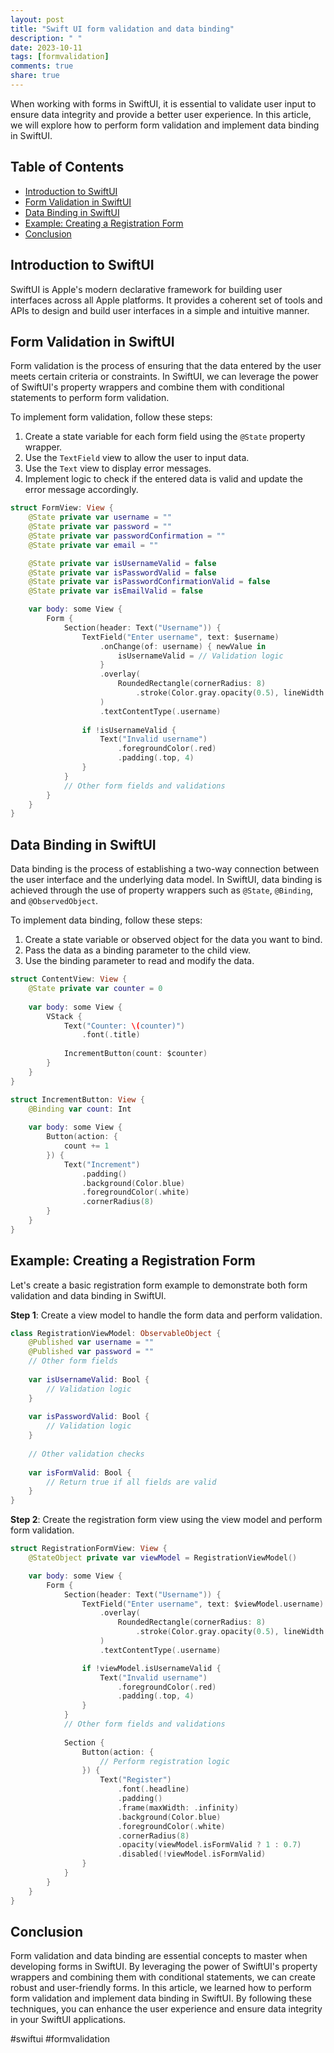 ```yaml
---
layout: post
title: "Swift UI form validation and data binding"
description: " "
date: 2023-10-11
tags: [formvalidation]
comments: true
share: true
---
```


When working with forms in SwiftUI, it is essential to validate user input to ensure data integrity and provide a better user experience. In this article, we will explore how to perform form validation and implement data binding in SwiftUI.

## Table of Contents
- [Introduction to SwiftUI](#introduction-to-swiftui)
- [Form Validation in SwiftUI](#form-validation-in-swiftui)
- [Data Binding in SwiftUI](#data-binding-in-swiftui)
- [Example: Creating a Registration Form](#example-creating-a-registration-form)
- [Conclusion](#conclusion)

## Introduction to SwiftUI
SwiftUI is Apple's modern declarative framework for building user interfaces across all Apple platforms. It provides a coherent set of tools and APIs to design and build user interfaces in a simple and intuitive manner.

## Form Validation in SwiftUI
Form validation is the process of ensuring that the data entered by the user meets certain criteria or constraints. In SwiftUI, we can leverage the power of SwiftUI's property wrappers and combine them with conditional statements to perform form validation.

To implement form validation, follow these steps:

1. Create a state variable for each form field using the `@State` property wrapper.
2. Use the `TextField` view to allow the user to input data.
3. Use the `Text` view to display error messages.
4. Implement logic to check if the entered data is valid and update the error message accordingly.

```swift
struct FormView: View {
    @State private var username = ""
    @State private var password = ""
    @State private var passwordConfirmation = ""
    @State private var email = ""

    @State private var isUsernameValid = false
    @State private var isPasswordValid = false
    @State private var isPasswordConfirmationValid = false
    @State private var isEmailValid = false

    var body: some View {
        Form {
            Section(header: Text("Username")) {
                TextField("Enter username", text: $username)
                    .onChange(of: username) { newValue in
                        isUsernameValid = // Validation logic
                    }
                    .overlay(
                        RoundedRectangle(cornerRadius: 8)
                            .stroke(Color.gray.opacity(0.5), lineWidth: 1)
                    )
                    .textContentType(.username)
                
                if !isUsernameValid {
                    Text("Invalid username")
                        .foregroundColor(.red)
                        .padding(.top, 4)
                }
            }
            // Other form fields and validations
        }
    }
}
```

## Data Binding in SwiftUI
Data binding is the process of establishing a two-way connection between the user interface and the underlying data model. In SwiftUI, data binding is achieved through the use of property wrappers such as `@State`, `@Binding`, and `@ObservedObject`.

To implement data binding, follow these steps:

1. Create a state variable or observed object for the data you want to bind.
2. Pass the data as a binding parameter to the child view.
3. Use the binding parameter to read and modify the data.

```swift
struct ContentView: View {
    @State private var counter = 0
    
    var body: some View {
        VStack {
            Text("Counter: \(counter)")
                .font(.title)
            
            IncrementButton(count: $counter)
        }
    }
}

struct IncrementButton: View {
    @Binding var count: Int
    
    var body: some View {
        Button(action: {
            count += 1
        }) {
            Text("Increment")
                .padding()
                .background(Color.blue)
                .foregroundColor(.white)
                .cornerRadius(8)
        }
    }
}
```

## Example: Creating a Registration Form
Let's create a basic registration form example to demonstrate both form validation and data binding in SwiftUI.

**Step 1**: Create a view model to handle the form data and perform validation.

```swift
class RegistrationViewModel: ObservableObject {
    @Published var username = ""
    @Published var password = ""
    // Other form fields
    
    var isUsernameValid: Bool {
        // Validation logic
    }
    
    var isPasswordValid: Bool {
        // Validation logic
    }
    
    // Other validation checks
    
    var isFormValid: Bool {
        // Return true if all fields are valid
    }
}
```

**Step 2**: Create the registration form view using the view model and perform form validation.

```swift
struct RegistrationFormView: View {
    @StateObject private var viewModel = RegistrationViewModel()

    var body: some View {
        Form {
            Section(header: Text("Username")) {
                TextField("Enter username", text: $viewModel.username)
                    .overlay(
                        RoundedRectangle(cornerRadius: 8)
                            .stroke(Color.gray.opacity(0.5), lineWidth: 1)
                    )
                    .textContentType(.username)

                if !viewModel.isUsernameValid {
                    Text("Invalid username")
                        .foregroundColor(.red)
                        .padding(.top, 4)
                }
            }
            // Other form fields and validations
            
            Section {
                Button(action: {
                    // Perform registration logic
                }) {
                    Text("Register")
                        .font(.headline)
                        .padding()
                        .frame(maxWidth: .infinity)
                        .background(Color.blue)
                        .foregroundColor(.white)
                        .cornerRadius(8)
                        .opacity(viewModel.isFormValid ? 1 : 0.7)
                        .disabled(!viewModel.isFormValid)
                }
            }
        }
    }
}
```

## Conclusion
Form validation and data binding are essential concepts to master when developing forms in SwiftUI. By leveraging the power of SwiftUI's property wrappers and combining them with conditional statements, we can create robust and user-friendly forms. In this article, we learned how to perform form validation and implement data binding in SwiftUI. By following these techniques, you can enhance the user experience and ensure data integrity in your SwiftUI applications.

\#swiftui #formvalidation